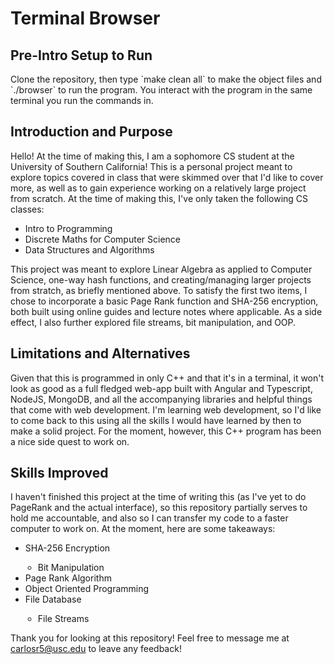 # Terminal Browser
<h2>Pre-Intro Setup to Run</h2>
Clone the repository, then type `make clean all` to make the object files and `./browser` to run the program. You interact with the program in the same terminal you run the commands in.
<h2>Introduction and Purpose</h2>
Hello! At the time of making this, I am a sophomore CS student at the University of Southern California! This is a personal project meant to explore topics covered in class that were skimmed over that I'd like to cover more, as well as to gain experience working on a relatively large project from scratch. At the time of making this, I've only taken the following CS classes:
<ul>
  <li>Intro to Programming</li>
  <li>Discrete Maths for Computer Science</li>
  <li>Data Structures and Algorithms</li>
</ul>
This project was meant to explore Linear Algebra as applied to Computer Science, one-way hash functions, and creating/managing larger projects from stratch, as briefly mentioned above. To satisfy the first two items, I chose to incorporate a basic Page Rank function and SHA-256 encryption, both built using online guides and lecture notes where applicable. As a side effect, I also further explored file streams, bit manipulation, and OOP.

<h2>Limitations and Alternatives</h2>
Given that this is programmed in only C++ and that it's in a terminal, it won't look as good as a full fledged web-app built with Angular and Typescript, NodeJS, MongoDB, and all the accompanying libraries and helpful things that come with web development. I'm learning web development, so I'd like to come back to this using all the skills I would have learned by then to make a solid project. For the moment, however, this C++ program has been a nice side quest to work on.

<h2>Skills Improved</h2>
I haven't finished this project at the time of writing this (as I've yet to do PageRank and the actual interface), so this repository partially serves to hold me accountable, and also so I can transfer my code to a faster computer to work on. At the moment, here are some takeaways:
<ul>
  <li>SHA-256 Encryption</li>
  <ul style="padding-left:20px">
    <li>Bit Manipulation</li>
  </ul>
  <li>Page Rank Algorithm</li>
  <li>Object Oriented Programming</li>
  <li>File Database</li>
  <ul style="padding-left:20px">
    <li>File Streams</li>
  </ul>
</ul>

Thank you for looking at this repository! Feel free to message me at carlosr5@usc.edu to leave any feedback!

